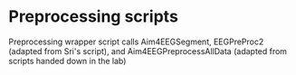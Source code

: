 # Preprocessing scripts

Preprocessing wrapper script calls Aim4EEGSegment, EEGPreProc2 (adapted from Sri's script), and Aim4EEGPreprocessAllData (adapted from scripts handed down in the lab)


